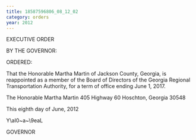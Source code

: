 ```yaml
---
title: 18587596806_08_12_02
category: orders
year: 2012
---
```

 

EXECUTIVE ORDER

BY THE GOVERNOR:

ORDERED:

That the Honorable Martha Martin of Jackson County, Georgia, is
reappointed as a member of the Board of Directors of the Georgia
Regional Transportation Authority, for a term of office ending June
1, 2017.

The Honorable Martha Martin
405 Highway 60
Hoschton, Georgia 30548

This eighth day of June, 2012

Y\aI0~a~\9eaL

GOVERNOR

